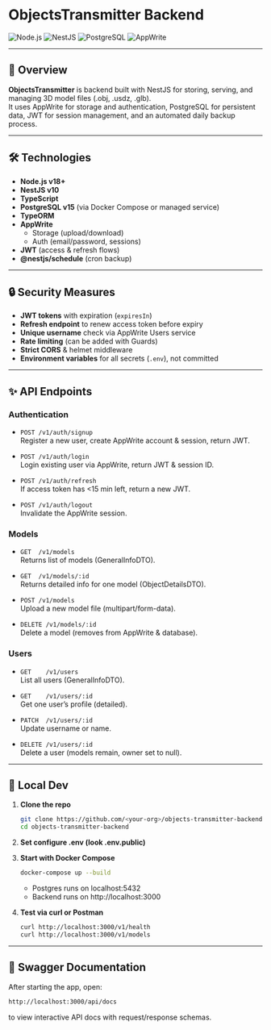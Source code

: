 # ObjectsTransmitter Backend

![Node.js](https://img.shields.io/badge/Node.js-v18+-green)
![NestJS](https://img.shields.io/badge/NestJS-v10+-red)
![PostgreSQL](https://img.shields.io/badge/PostgreSQL-v15+-blue)
![AppWrite](https://img.shields.io/badge/AppWrite-v1.6+-orange)

---

## 🚀 Overview

**ObjectsTransmitter** is backend built with NestJS for storing, serving, and managing 3D model files (.obj, .usdz, .glb).  
It uses AppWrite for storage and authentication, PostgreSQL for persistent data, JWT for session management, and an automated daily backup process.

---

## 🛠️ Technologies

- **Node.js v18+**  
- **NestJS v10**  
- **TypeScript**  
- **PostgreSQL v15** (via Docker Compose or managed service)  
- **TypeORM**  
- **AppWrite**  
  - Storage (upload/download)  
  - Auth (email/password, sessions)  
- **JWT** (access & refresh flows)  
- **@nestjs/schedule** (cron backup)  

---

## 🔒 Security Measures

- **JWT tokens** with expiration (`expiresIn`)  
- **Refresh endpoint** to renew access token before expiry  
- **Unique username** check via AppWrite Users service  
- **Rate limiting** (can be added with Guards) 
- **Strict CORS** & helmet middleware  
- **Environment variables** for all secrets (`.env`), not committed  

---

## ✨ API Endpoints

### Authentication

- `POST /v1/auth/signup`  
  Register a new user, create AppWrite account & session, return JWT.

- `POST /v1/auth/login`  
  Login existing user via AppWrite, return JWT & session ID.

- `POST /v1/auth/refresh`  
  If access token has <15 min left, return a new JWT.

- `POST /v1/auth/logout`  
  Invalidate the AppWrite session.

### Models

- `GET  /v1/models`  
  Returns list of models (GeneralInfoDTO).

- `GET  /v1/models/:id`  
  Returns detailed info for one model (ObjectDetailsDTO).

- `POST /v1/models`  
  Upload a new model file (multipart/form-data).

- `DELETE /v1/models/:id`  
  Delete a model (removes from AppWrite & database).

### Users

- `GET    /v1/users`  
  List all users (GeneralInfoDTO).

- `GET    /v1/users/:id`  
  Get one user’s profile (detailed).

- `PATCH  /v1/users/:id`  
  Update username or name.

- `DELETE /v1/users/:id`  
  Delete a user (models remain, owner set to null).

---

## 🏁 Local Dev

1. **Clone the repo**  
   ```bash
   git clone https://github.com/<your-org>/objects-transmitter-backend.git
   cd objects-transmitter-backend
   ```

2. **Set configure .env (look .env.public)**

3. **Start with Docker Compose**
    ```bash
    docker-compose up --build
    ```

    - Postgres runs on localhost:5432
	- Backend runs on http://localhost:3000

4. **Test via curl or Postman**
    ```bash
    curl http://localhost:3000/v1/health
    curl http://localhost:3000/v1/models
    ```

---

## 📖 Swagger Documentation

After starting the app, open:
```bash
http://localhost:3000/api/docs
```

to view interactive API docs with request/response schemas.